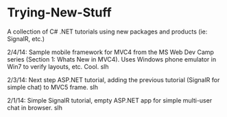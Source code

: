 Trying-New-Stuff
================

A collection of C# .NET tutorials using new packages and products (ie: SignalR, etc.)


2/4/14: Sample mobile framework for MVC4 from the MS Web Dev Camp series (Section 1:  Whats New in MVC4).
	Uses Windows phone emulator in Win7 to verify layouts, etc.  Cool.  slh

2/3/14: Next step ASP.NET tutorial, adding the previous tutorial (SignalR for simple chat) to MVC5 frame.  slh

2/1/14: Simple SignalR tutorial, empty ASP.NET app for simple multi-user chat in browser.  slh
